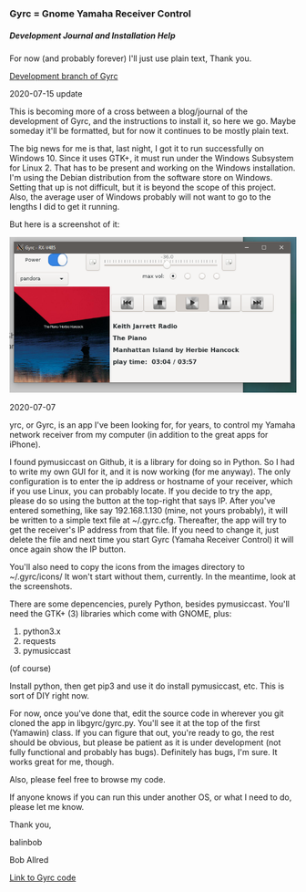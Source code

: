 ### Gyrc = Gnome Yamaha Receiver Control

##### Development Journal and Installation Help


For now (and probably forever) I'll just use plain text, Thank you.

[Development branch of Gyrc](https://github.com/balinbob/yrc/tree/development)

2020-07-15 update

This is becoming more of a cross between a blog/journal of the development of Gyrc, and the instructions to install it, so here we go.  Maybe someday it'll be formatted, but for now it continues to be mostly plain text.

The big news for me is that, last night, I got it to run successfully on Windows 10.  Since it uses GTK+, it must run under the Windows Subsystem for Linux 2.  That has to be present and working on the Windows installation.   I'm using the Debian distribution from the software store on Windows.  Setting that up is not difficult, but it is beyond the scope of this project.   Also, the average user of Windows probably will not want to go to the lengths I did to get it running.

But here is a screenshot of it:


![picture](images/gyrc-on-windows10.png)


2020-07-07

yrc, or Gyrc, is an app I've been looking for, for years, to control my Yamaha network receiver from my computer (in addition to the great apps for iPhone).

I found pymusiccast on Github, it is a library for doing so in Python.   So I had to write my own GUI for it, and it is now working (for me anyway).  The only configuration is to enter the ip address or hostname of your receiver, which if you use Linux, you can probably locate.   If you decide to try the app, please do so using the button at the top-right that says IP.  After you've entered something, like say 192.168.1.130 (mine, not yours probably), it will be written to a simple text file at ~/.gyrc.cfg.  Thereafter, the app will try to get the receiver's IP address from that file.  If you need to change it, just delete the file and next time you start Gyrc (Yamaha Receiver Control) it will once again show the IP button.

You'll also need to copy the icons from the images directory to ~/.gyrc/icons/  It won't start without them, currently.  In the meantime, look at the screenshots.

There are some depencencies, purely Python, besides pymusiccast.  You'll need the GTK+ (3) libraries which come with GNOME, plus:
1. python3.x
2. requests
3. pymusiccast

(of course)

Install python, then get pip3 and use it do install pymusiccast, etc. This is sort of DIY right now.

For now, once you've done that, edit the source code in wherever you git cloned the app in libgyrc/gyrc.py.  You'll see it at the top of the first (Yamawin) class.   If you can figure that out, you're ready to go, the rest should be obvious, but please be patient as it is under development (not fully functional and probably has bugs). Definitely has bugs, I'm sure.   It works great for me, though.

Also, please feel free to browse my code.

If anyone knows if you can run this under another OS, or what I need to do, please let me know.

Thank you,

balinbob

Bob Allred

[Link to Gyrc code](https://github.com/balinbob/yrc)




